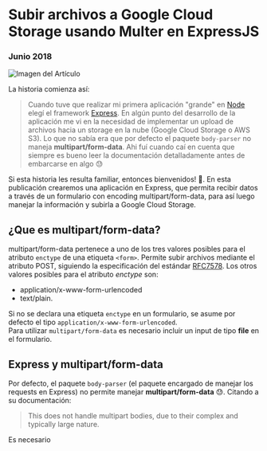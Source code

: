 # Subir archivos a Google Cloud Storage usando Multer en ExpressJS
### Junio 2018

![Imagen del Artículo](http://nicoavila.s3.amazonaws.com/articulos/04_01subir-archivos-gcstorage-multer-express.jpg)

La historia comienza así:

> Cuando tuve que realizar mi primera aplicación "grande" en [Node](https://nodejs.org/en/) elegí el framework [Express](http://expressjs.com/). En algún punto del desarrollo de la aplicación me vi en la necesidad de implementar un upload de archivos hacia un storage en la nube (Google Cloud Storage o AWS S3). Lo que no sabía era que por defecto el paquete ```body-parser``` no maneja **multipart/form-data**. Ahi fuí cuando caí en cuenta que siempre es bueno leer la documentación detalladamente antes de embarcarse en algo :sweat:

Si esta historia les resulta familiar, entonces bienvenidos! :tada:. En esta publicación crearemos una aplicación en Express, que permita recibir datos a través de un formulario con encoding multipart/form-data, para así luego manejar la información y subirla a Google Cloud Storage.

## ¿Que es multipart/form-data?
multipart/form-data pertenece a uno de los tres valores posibles para el atributo ```enctype``` de una etiqueta ```<form>```. Permite subir archivos mediante el atributo POST, siguiendo la especificación del estándar [RFC7578](https://tools.ietf.org/html/rfc7578). Los otros valores posibles para el atributo *enctype* son:

* application/x-www-form-urlencoded
* text/plain.

Si no se declara una etiqueta ```enctype``` en un formulario, se asume por defecto el tipo ```application/x-www-form-urlencoded```.  
Para utilizar ```multipart/form-data``` es necesario incluir un input de tipo **file** en el formulario.

## Express y multipart/form-data
Por defecto, el paquete ```body-parser``` (el paquete encargado de manejar los requests en Express) no permite manejar **multipart/form-data** :sweat:. Citando a su documentación:

> This does not handle multipart bodies, due to their complex and typically large nature.

Es necesario